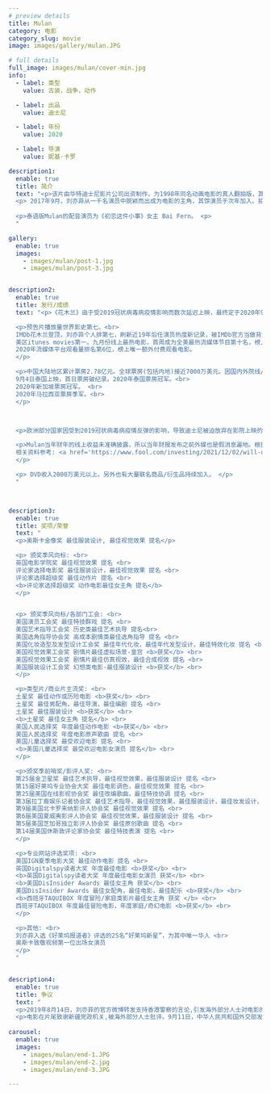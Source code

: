 ```yaml
---
# preview details
title: Mulan
category: 电影
category_slug: movie
image: images/gallery/mulan.JPG

# full details
full_image: images/mulan/cover-min.jpg
info:
  - label: 类型
    value: 古装，战争，动作

  - label: 出品
    value: 迪士尼

  - label: 年份
    value: 2020

  - label: 导演
    value: 妮基·卡罗

description1:
  enable: true
  title: 简介
  text: "<p>该片由华特迪士尼影片公司出资制作，为1998年同名动画电影的真人翻拍版，其内容改编自中国民间传说，主要描述一位名为花木兰的女子代父从军的巾帼英雄故事。主角花木兰由刘亦菲饰演，亦包括甄子丹、李截、安柚鑫、巩俐和李连杰等人演出。 </p>
  <p> 2017年9月，刘亦菲从一千名演员中脱颖而出成为电影的主角，其馀演员于次年加入。拍摄作业于2018年8月开始，持续到11月，主要在新西兰和中国大陆进行。 </p>
  
  <p>泰语版Mulan的配音演员为《初恋这件小事》女主 Bai Fern。 <p>
  "

gallery:
  enable: true
  images:
    - images/mulan/post-1.jpg
    - images/mulan/post-3.jpg


description2:
  enable: true
  title: 发行/成绩
  text: "<p>《花木兰》由于受2019冠状病毒病疫情影响而数次延迟上映，最终定于2020年9月4日始在Disney+通过Disney+首映许可证上线播出和部份市场的电影院上映。</p>

  <p>预告片播放量世界影史第七。<br>
  IMDb花木兰登顶，刘亦菲个人排第七，刷新近19年后任演员热度新记录，被IMDb官方当做背景人物之一。 <br>
  美区itunes movies第一。九月份线上最热电影，首周成为全美最热流媒体节目第十名，榜上唯一电影，首次打破网飞电视剧垄断。<br>
  2020年流媒体平台观看量排名第6位，榜上唯一额外付费观看电影。
  </p>

  <p>中国大陆地区累计票房2.78亿元。全球票房(包括内地)接近7000万美元。因国内外院线/在线资源时间差异, 国内未上映时，已有大量盗版资源流出。<br>
  9月4日泰国上映，首日票房破纪录。2020年泰国票房冠军。<br>
  2020年新加坡票房冠军。 <br>
  2020年马拉西亚票房季军。<br>
  </p>



  <p>欧洲部分国家因受到2019冠状病毒病疫情反弹的影响，导致迪士尼被迫放弃在影院上映的计划，而是选择在Disney+上线播出，对影院票房影响极大。英法德等票房大国的院线迅速展开集体声讨。</p>

  <p>Mulan当年财年的线上收益未准确披露，所以当年财报发布之前外媒也是假消息遍地。根据2020年及2021年的财报对比，2020年的用户点播收入为5.5亿美元，其中UFC比赛约占两亿美元左右，剩下的即是Mulan付费点播期间的收入，约3.5亿美元。故CFO对于Mulan的收入情况回复到'非常满意'。后续也有更多电影采用了此模式。<br>
  相关资料参考: <a href='https://www.fool.com/investing/2021/12/02/will-disney-keep-releasing-films-on-premier-access/'>Will Disney Keep Releasing Films On Premier Access?</a>
  </p>

  <p> DVD收入2000万美元以上。另外也有大量联名商品/衍生品持续加入。 </p>
  "



description3:
  enable: true
  title: 奖项/荣誉
  text: "
  <p>奥斯卡金像奖 最佳服装设计, 最佳视觉效果 提名</p>

  <p> 颁奖季风向标: <br>
  英国电影学院奖 最佳视觉效果 提名 <br>
  评论家选择电影奖 最佳服装设计，最佳视觉效果 提名 <br>
  评论家选择超级奖 最佳动作片 提名 <br>
  <b>评论家选择超级奖 动作电影最佳女主角 提名</b>
  </p>


  <p> 颁奖季风向标/各部门工会: <br>
  美国演员工会奖 最佳特技群戏 提名 <br>
  美国艺术指导工会奖 历史类最佳艺术执导 提名<br>
  美国选角指导协会奖 高成本剧情类最佳选角指导 提名 <br>
  美国化妆造型及发型设计工会奖 最佳年代化妆，最佳年代发型设计，最佳特效化妆 提名 <br>
  美国视觉效果工会奖 剧情片最佳虚拟场景-皇宫 <b>获奖</b> <br>
  美国视觉效果工会奖 剧情片最佳仿真视效，最佳合成视效 提名 <br>
  美国服装设计工会奖 幻想类电影-最佳服装设计 <b>获奖</b> <br>
  </p>

  <p>类型片/商业片主流奖: <br>
  土星奖 最佳动作或历险电影 <b>获奖</b> <br>
  土星奖 最佳男配角，最佳导演，最佳编剧 提名 <br>
  土星奖 最佳服装设计 <b>获奖</b> <br>
  <b>土星奖 最佳女主角 提名</b> <br>
  美国人民选择奖 年度最佳动作电影 <b>获奖</b> <br>
  美国人民选择奖 年度电影原声歌曲 提名 <br>
  美国儿童选择奖 最受欢迎电影 提名 <br>
  <b>美国儿童选择奖 最受欢迎电影女演员 提名</b> <br>
  </p>

  <p>颁奖季前哨奖/影评人奖: <br>
  第25届金卫星奖 最佳艺术执导，最佳视觉效果，最佳服装设计 提名 <br>
  第15届好莱坞专业协会大奖 最佳电影调色，最佳视觉效果 提名 <br>
  第25届美国在线影视协会奖 最佳改编歌曲，最佳特技协调 提名 <br>
  第3届拉丁裔娱乐记者协会奖 最佳艺术指导，最佳视觉效果，最佳服装设计，最佳妆发设计，最佳特技设计 提名 <br>
  第9届美国北卡罗来纳影评人协会奖 最佳视觉效果 提名 <br>
  第6届美国夏威夷影评人协会奖 最佳视觉效果，最佳服装设计 提名 <br>
  第5届美国芝加哥独立影评人协会奖 最佳原创歌曲 提名 <br>
  第14届美国休斯敦评论家协会奖 最佳特技表演 提名 <br>
  </p>

  <p>专业网站评选奖项: <br>
  美国IGN夏季电影大奖 最佳动作电影 提名 <br>
  英国Digitalspy读者大奖 年度最佳电影 <b>获奖</b> <br>
  <b>英国Digitalspy读者大奖 年度最佳电影女演员 获奖</b> <br>
  <b>美国DisInsider Awards 最佳女主角 获奖</b> <br>
  美国DisInsider Awards 最佳女配角，最佳电影，最佳配乐 <b>获奖</b> <br>
  <b>西班牙TAQUIBOX 年度冒险/家庭类影片最佳女主角 获奖 </b> <br>
  西班牙TAQUIBOX 年度最佳冒险电影，年度家庭/奇幻电影 <b>获奖</b> <br>
  </p>

  <p>其他: <br>
  刘亦菲入选《好莱坞报道者》评选的25名“好莱坞新星”，为其中唯一华人 <br>
  奥斯卡致敬视频第一位出场女演员
  </p>
  "


description4:
  enable: true
  title: 争议
  text: "
  <p>2019年8月14日，刘亦菲的官方微博转发支持香港警察的言论,引发海外部分人士对电影的抵制行为.9月11日，中华人民共和国外交部发言人赵立坚回答涉及该片问题时，称主演刘亦菲“发表过力撑港警的言论，我觉得她是当代的花木兰，我要为她点赞，她是好样的”。</p>
  <p>电影在片尾致谢新疆党政机关,被海外部分人士批评。9月11日，中华人民共和国外交部发言人赵立坚被问到《花木兰》结尾感谢新疆地方政府一事时表示，该片感谢新疆政府为他们提供的便利，这是再正常不过的事。</p>"
 
carousel:
  enable: true
  images:
    - images/mulan/end-1.JPG
    - images/mulan/end-2.jpg
    - images/mulan/end-3.JPG

---
```

